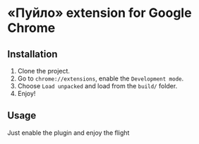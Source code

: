# &laquo;Пуйло&raquo; extension for Google Chrome

## Installation

1. Clone the project.
2. Go to `chrome://extensions`, enable the `Development mode`.
3. Choose `Load unpacked` and load from the `build/` folder.
4. Enjoy!

## Usage

Just enable the plugin and enjoy the flight
